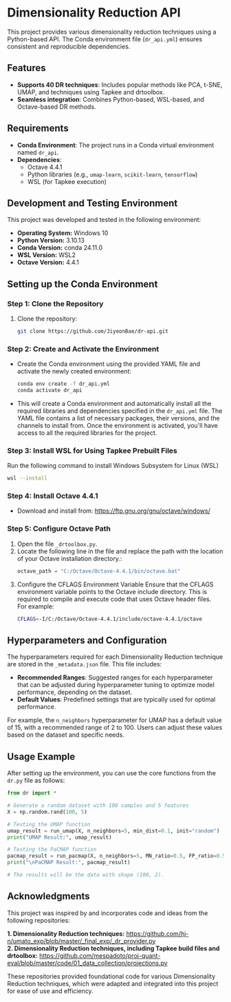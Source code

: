 # Dimensionality Reduction API

This project provides various dimensionality reduction techniques using a Python-based API. The Conda environment file (`dr_api.yml`) ensures consistent and reproducible dependencies.


## Features
- **Supports 40 DR techniques**: Includes popular methods like PCA, t-SNE, UMAP, and techniques using Tapkee and drtoolbox.
- **Seamless integration**: Combines Python-based, WSL-based, and Octave-based DR methods.

## Requirements
- **Conda Environment**: The project runs in a Conda virtual environment named `dr_api`.
- **Dependencies**:
  - Octave 4.4.1
  - Python libraries (e.g., `umap-learn`, `scikit-learn`, `tensorflow`)
  - WSL (for Tapkee execution)

## Development and Testing Environment
This project was developed and tested in the following environment:
- **Operating System:** Windows 10
- **Python Version:** 3.10.13
- **Conda Version:** conda 24.11.0
- **WSL Version:** WSL2
- **Octave Version:** 4.4.1
  
## Setting up the Conda Environment

### Step 1: Clone the Repository
1. Clone the repository:
   ```bash
   git clone https://github.com/JiyeonBae/dr-api.git
   ```

### Step 2: Create and Activate the Environment
- Create the Conda environment using the provided YAML file and activate the newly created environment:
   ```bash
   conda env create -f dr_api.yml
   conda activate dr_api
   ```
- This will create a Conda environment and automatically install all the required libraries and dependencies specified in the `dr_api.yml` file. The YAML file contains a list of necessary packages, their versions, and the channels to install from. Once the environment is activated, you'll have access to all the required libraries for the project.

### Step 3: Install WSL for Using Tapkee Prebuilt Files
Run the following command to install Windows Subsystem for Linux (WSL)
   ```bash
  wsl --install
   ```
### Step 4: Install Octave 4.4.1
- Download and install from: https://ftp.gnu.org/gnu/octave/windows/

### Step 5: Configure Octave Path
1. Open the file `_drtoolbox.py`.
2. Locate the following line in the file and replace the path with the location of your Octave installation directory.:
   ```python
   octave_path = "C:/Octave/Octave-4.4.1/bin/octave.bat"
3. Configure the CFLAGS Environment Variable
  Ensure that the CFLAGS environment variable points to the Octave include directory. This is required to compile and execute code that uses Octave header files.  
  For example:
    ```bash
    CFLAGS=-I/C:/Octave/Octave-4.4.1/include/octave-4.4.1/octave
    ```
## Hyperparameters and Configuration

The hyperparameters required for each Dimensionality Reduction technique are stored in the `_metadata.json` file. This file includes:

- **Recommended Ranges**: Suggested ranges for each hyperparameter that can be adjusted during hyperparameter tuning to optimize model performance, depending on the dataset.
- **Default Values**: Predefined settings that are typically used for optimal performance.

For example, the `n_neighbors` hyperparameter for UMAP has a default value of 15, with a recommended range of 2 to 100. Users can adjust these values based on the dataset and specific needs.


## Usage Example
After setting up the environment, you can use the core functions from the `dr.py` file as follows:
```python
from dr import *

# Generate a random dataset with 100 samples and 5 features
X = np.random.rand(100, 5)

# Testing the UMAP function
umap_result = run_umap(X, n_neighbors=5, min_dist=0.1, init="random")
print("UMAP Result:", umap_result)

# Testing the PaCMAP function
pacmap_result = run_pacmap(X, n_neighbors=5, MN_ratio=0.5, FP_ratio=0.5, init="random")
print("\nPaCMAP Result:", pacmap_result)

# The results will be the data with shape (100, 2).
```


## Acknowledgments

This project was inspired by and incorporates code and ideas from the following repositories:

**1. Dimensionality Reduction techniques:** https://github.com/hj-n/umato_exp/blob/master/_final_exp/_dr_provider.py  
**2. Dimensionality Reduction techniques, including Tapkee build files and drtoolbox:** https://github.com/mespadoto/proj-quant-eval/blob/master/code/01_data_collection/projections.py

These repositories provided foundational code for various Dimensionality Reduction techniques, which were adapted and integrated into this project for ease of use and efficiency.

